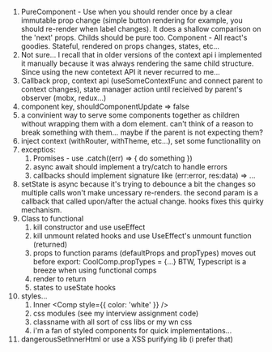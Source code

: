 1. PureComponent - Use when you should render once by a clear immutable prop change (simple button rendering for example, you should re-render when label changes). It does a shallow comparison on the 'next' props. Childs should be pure too.
   Component - All react's goodies. Stateful, rendered on props changes, states, etc...
2. Not sure… I recall that in older versions of the context api i implemented it manually because it was always rendering the same child structure. Since using the new contetext API it never recurred to me...
3. Callback prop, context api (useSomeContextFunc and connect parent to context changes), state manager action until recieived by parent's observer (mobx, redux...)
4. component key, shouldComponentUpdate => false
5. a convinient way to serve some components together as children without wrapping them with a dom element.
   can't think of a reason to break something with them… maybe if the parent is not expecting them?
6. inject context (withRouter, withTheme, etc…), set some functionallity on
7. exceptios:
   1. Promises - use .catch((err) => { do something })
   2. async await should implement a try/catch to handle errors
   3. callbacks should implement signature like (err:error, res:data) => ...
8. setState is async because it's trying to debounce a bit the changes so multiple calls won't make uncessary re-renders. the second param is a callback that called upon/after the actual change.
   hooks fixes this quirky mechanism.
9. Class to functional
   1. kill constructor and use useEffect
   2. kill unmount related hooks and use UseEffect's unmount function (returned)
   3. props to function params (defaultProps and propTypes) moves out before export: CoolComp.propTypes = {…}
      BTW, Typescript is a breeze when using functional comps
   4. render to return
   5. states to useState hooks
10. styles...
    1. Inner <Comp style={{ color: 'white' }} />
    2. css modules (see my interview assignment code)
    3. classname with all sort of css libs or my wn css
    4. i'm a fan of styled components for quick implementations...
11. dangerousSetInnerHtml or use a XSS purifying lib (i prefer that)
